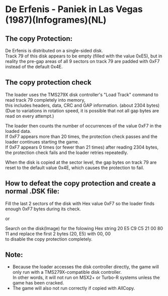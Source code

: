 # De Erfenis - Paniek in Las Vegas (1987)(Infogrames)(NL)

## The copy Protection:

De Erfenis is distributed on a single-sided disk.  
Track 79 of this disk appears to be empty (filled with the value 0xE5), but in reality the pre-gap areas of all 9 sectors on track 79 are padded with 0xF7 instead of the default 0x4E.

## The copy protection check

The loader uses the TMS279X disk controller's "Load Track" command to read track 79 completely into memory,  
this includes headers, data, CRC and GAP information. (about 2304 bytes)  
(Due to variations in rotation speed, it is possible that not all gap bytes are read on every attempt.)

The loader then counts the number of occurrences of the value 0xF7 in the loaded data.  
If 0xF7 appears more than 20 times, the protection check passes and the loader continues starting the game.  
If 0xF7 appears 0 times (or fewer than 21 times) after reading 2304 bytes, the protection check fails and the loader retries repeatedly.  

When the disk is copied at the sector level, the gap bytes on track 79 are reset to the default value 0x4E, which causes the protection to fail.

## How to defeat the copy protection and create a normal .DSK file:

Fill the last 2 sectors of the disk with Hex value 0xF7 so the loader finds enough 0xF7 bytes during its check.

or  

Search on the disk(Image) for the folowing Hex string 20 E5 C9 C5 21 00 80 11 and replace the first 2 bytes (20, E5) with 00, 00  
to disable the copy protection completely.



## Note:

- Because the loader accesses the disk controller directly, the game will only run with a TMS279X-compatible disk controller.  
  In other words, it will not run on MSX2+ or Turbo-R systems unless the game has been cracked.
- The game will also not run correctly if copied with AllCopy.